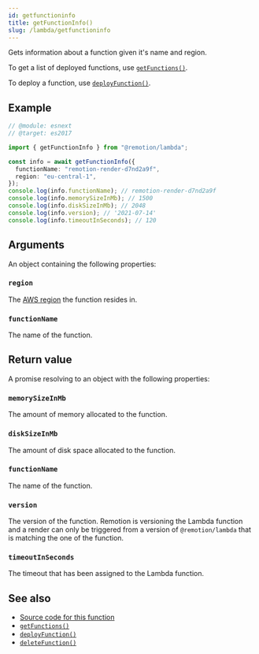 ```yaml
---
id: getfunctioninfo
title: getFunctionInfo()
slug: /lambda/getfunctioninfo
---
```


Gets information about a function given it's name and region.

To get a list of deployed functions, use [`getFunctions()`](/docs/lambda/getfunctions).

To deploy a function, use [`deployFunction()`](/docs/lambda/deployfunction).

## Example

```ts twoslash
// @module: esnext
// @target: es2017

import { getFunctionInfo } from "@remotion/lambda";

const info = await getFunctionInfo({
  functionName: "remotion-render-d7nd2a9f",
  region: "eu-central-1",
});
console.log(info.functionName); // remotion-render-d7nd2a9f
console.log(info.memorySizeInMb); // 1500
console.log(info.diskSizeInMb); // 2048
console.log(info.version); // '2021-07-14'
console.log(info.timeoutInSeconds); // 120
```

## Arguments

An object containing the following properties:

### `region`

The [AWS region](/docs/lambda/region-selection) the function resides in.

### `functionName`

The name of the function.

## Return value

A promise resolving to an object with the following properties:

### `memorySizeInMb`

The amount of memory allocated to the function.

### `diskSizeInMb`

The amount of disk space allocated to the function.

### `functionName`

The name of the function.

### `version`

The version of the function. Remotion is versioning the Lambda function and a render can only be triggered from a version of `@remotion/lambda` that is matching the one of the function.

### `timeoutInSeconds`

The timeout that has been assigned to the Lambda function.

## See also

- [Source code for this function](https://github.com/remotion-dev/remotion/blob/main/packages/lambda/src/api/get-function-info.ts)
- [`getFunctions()`](/docs/lambda/getfunctions)
- [`deployFunction()`](/docs/lambda/deployfunction)
- [`deleteFunction()`](/docs/lambda/deletefunction)

